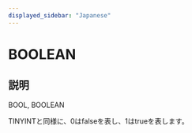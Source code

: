 ```yaml
---
displayed_sidebar: "Japanese"
---
```


# BOOLEAN

## 説明

BOOL, BOOLEAN

TINYINTと同様に、0はfalseを表し、1はtrueを表します。